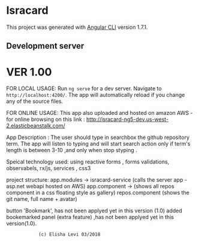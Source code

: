 # Isracard

This project was generated with [Angular CLI](https://github.com/angular/angular-cli) version 1.7.1.

## Development server
VER 1.00
========


FOR LOCAL USAGE: 
Run `ng serve` for a dev server. Navigate to `http://localhost:4200/`. The app will automatically reload if you change any of the source files.

FOR ONLINE USAGE:
This app also uploaded and hosted on amazon AWS - for online browsing    on this link :
http://isracard-ng5-dev.us-west-2.elasticbeanstalk.com/



App Description :
The user should type in searchbox the github repository term.
The app will listen to typing and will start search action only if term's length  is between 3-10  ,and only when stop styping .

Speical technology used:
using reactive forms , forms validations, observabels, rx/js,  services , css3 

project structure:
app.modules ->
        isracard-service (calls the server app - asp.net webapi hosted on AWS)
        app.component -> (shows all repos component in a css floating style as gallery)
                repos.component (shows the git name, full name + avatar)
        


button 'Bookmark', has not been applyed yet in this version (1.0)
added bookemarked panel (extra feature) ,has not been applyed yet in this version(1.0).

                (c) Elisha Levi 03/2018